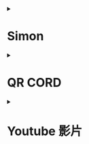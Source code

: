 <details>
<summary>

# Simon

</summary>

| 項次 | 項目 | 內容 |
|----:|------|------|
|1 | 圖片 |<img src="IMG_1181.jpeg" width="100" Height="100" />|
|2 | 姓名 | 王裕善 |
|3 | 職稱 | 待業 |
|4 | 任職公司 | 飲料店 |
</details>

<details>
<summary>

# QR CORD

</summary>
<img src="IMG_0084.png" width="300" Height="300" />
</details>

<details>
<summary>

# Youtube 影片
</summary>
<a href="https://www.youtube.com/watch?v=iljWDh-wdZM" target="_blank">
<img src="http://img.youtube.com/vi/iljWDh-wdZM/0.jpg" alt="臺南智慧停車計時收費系統 智慧停車新典範" width="400" height="250" border="10" /></a>
<br>影片取自 youtube
</details>
